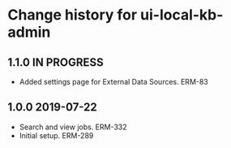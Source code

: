 # Change history for ui-local-kb-admin

## 1.1.0 IN PROGRESS
* Added settings page for External Data Sources. ERM-83

## 1.0.0 2019-07-22
* Search and view jobs. ERM-332
* Initial setup. ERM-289
